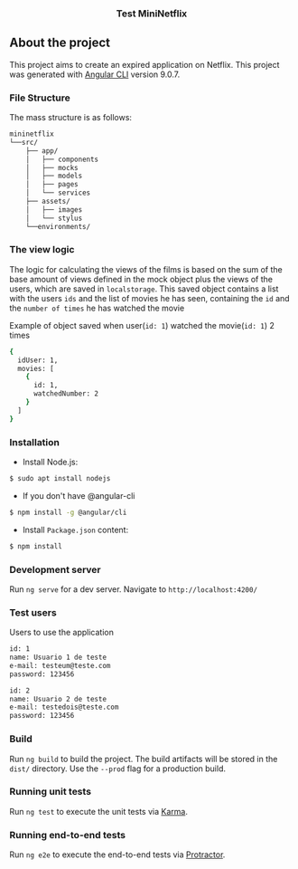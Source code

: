 <p align="center">
  <h3 align="center">Test MiniNetflix</h3>
</p>

## About the project

This project aims to create an expired application on Netflix. This project was generated with [Angular CLI](https://github.com/angular/angular-cli) version 9.0.7.

### File Structure

The mass structure is as follows:

```bash
mininetflix
└──src/
    ├── app/
    │   ├── components
    │   ├── mocks
    │   ├── models
    │   ├── pages
    │   └── services
    ├── assets/
    │   ├── images
    │   └── stylus
    └──environments/
```


### The view logic

The logic for calculating the views of the films is based on the sum of the base amount of views defined in the mock object plus the views of the users, which are saved in `localstorage`. This saved object contains a list with the users `ids` and the list of movies he has seen, containing the `id` and the `number of times` he has watched the movie

Example of object saved when user(`id: 1`) watched the movie(`id: 1`) 2 times

```bash
{
  idUser: 1,
  movies: [
    {
      id: 1,
      watchedNumber: 2
    }
  ]
}
```

### Installation

- Install Node.js:

```bash
$ sudo apt install nodejs
```

- If you don't have @angular-cli
```bash
$ npm install -g @angular/cli
```

- Install `Package.json` content:

```bash
$ npm install
```

### Development server

Run `ng serve` for a dev server.
Navigate to `http://localhost:4200/`

### Test users

Users to use the application

```bash
id: 1
name: Usuario 1 de teste
e-mail: testeum@teste.com
password: 123456
```

```bash
id: 2
name: Usuario 2 de teste
e-mail: testedois@teste.com
password: 123456
```

### Build

Run `ng build` to build the project. The build artifacts will be stored in the `dist/` directory. Use the `--prod` flag for a production build.

### Running unit tests

Run `ng test` to execute the unit tests via [Karma](https://karma-runner.github.io).

### Running end-to-end tests

Run `ng e2e` to execute the end-to-end tests via [Protractor](http://www.protractortest.org/).
